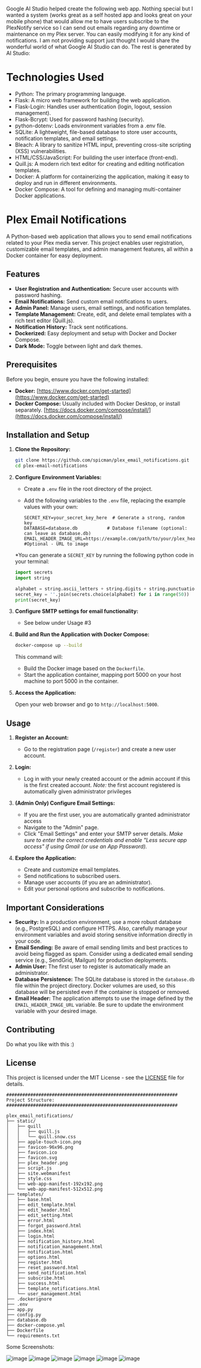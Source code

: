 Google AI Studio helped create the following web app.  Nothing special but I wanted a system (works great as a self hosted app and looks great on your mobile phone) that would allow me to have users subscribe to the PlexNotify service so I can send out emails regarding any downtime or maintenance on my Plex server.  You can easily modifying it for any kind of notifications.  I am not providing support just thought I would share the wonderful world of what Google AI Studio can do.  The rest is generated by AI Studio:


# Technologies Used
* Python: The primary programming language.
* Flask: A micro web framework for building the web application.
* Flask-Login: Handles user authentication (login, logout, session management).
* Flask-Bcrypt: Used for password hashing (security).
* python-dotenv: Loads environment variables from a .env file.
* SQLite: A lightweight, file-based database to store user accounts, notification templates, and email settings.
* Bleach: A library to sanitize HTML input, preventing cross-site scripting (XSS) vulnerabilities.
* HTML/CSS/JavaScript: For building the user interface (front-end).
* Quill.js: A modern rich text editor for creating and editing notification templates.
* Docker: A platform for containerizing the application, making it easy to deploy and run in different environments.
* Docker Compose: A tool for defining and managing multi-container Docker applications.

# Plex Email Notifications

A Python-based web application that allows you to send email notifications related to your Plex media server.  This project enables user registration, customizable email templates, and admin management features, all within a Docker container for easy deployment.

## Features

*   **User Registration and Authentication:** Secure user accounts with password hashing.
*   **Email Notifications:**  Send custom email notifications to users.
*   **Admin Panel:**  Manage users, email settings, and notification templates.
*   **Template Management:** Create, edit, and delete email templates with a rich text editor (Quill.js).
*   **Notification History:** Track sent notifications.
*   **Dockerized:** Easy deployment and setup with Docker and Docker Compose.
*   **Dark Mode:** Toggle between light and dark themes.

## Prerequisites

Before you begin, ensure you have the following installed:

*   **Docker:**  [https://www.docker.com/get-started](https://www.docker.com/get-started)
*   **Docker Compose:** Usually included with Docker Desktop, or install separately.  [https://docs.docker.com/compose/install/](https://docs.docker.com/compose/install/)

## Installation and Setup

1.  **Clone the Repository:**

    ```bash
    git clone https://github.com/spicman/plex_email_notifications.git
    cd plex-email-notifications
    ```

2.  **Configure Environment Variables:**

    *   Create a `.env` file in the root directory of the project.
    *   Add the following variables to the `.env` file, replacing the example values with your own:

        ```
        SECRET_KEY=your_secret_key_here  # Generate a strong, random key
        DATABASE=database.db           # Database filename (optional: can leave as database.db)
        EMAIL_HEADER_IMAGE_URL=https://example.com/path/to/your/plex_header.png  #Optional - URL to image
        ```
    *You can generate a `SECRET_KEY` by running the following python code in your terminal:
    ```python
    import secrets
    import string

    alphabet = string.ascii_letters + string.digits + string.punctuation
    secret_key = ''.join(secrets.choice(alphabet) for i in range(50))
    print(secret_key)
    ```

3.  **Configure SMTP settings for email functionality:**

    *   See below under Usage #3


4.  **Build and Run the Application with Docker Compose:**

    ```bash
    docker-compose up --build
    ```

    This command will:

    *   Build the Docker image based on the `Dockerfile`.
    *   Start the application container, mapping port 5000 on your host machine to port 5000 in the container.

5.  **Access the Application:**

    Open your web browser and go to `http://localhost:5000`.

## Usage

1.  **Register an Account:**
    *   Go to the registration page (`/register`) and create a new user account.

2.  **Login:**
    *   Log in with your newly created account or the admin account if this is the first created account.
        *Note:* the first account registered is automatically given administrator privileges

3.  **(Admin Only) Configure Email Settings:**

    *   If you are the first user, you are automatically granted administrator access
    *   Navigate to the "Admin" page.
    *   Click "Email Settings" and enter your SMTP server details.
        *Make sure to enter the correct credentials and enable "Less secure app access" if using Gmail (or use an App Password).*

4.  **Explore the Application:**

    *   Create and customize email templates.
    *   Send notifications to subscribed users.
    *   Manage user accounts (if you are an administrator).
    *   Edit your personal options and subscribe to notifications.

## Important Considerations

*   **Security:**  In a production environment, use a more robust database (e.g., PostgreSQL) and configure HTTPS.  Also, carefully manage your environment variables and avoid storing sensitive information directly in your code.
*   **Email Sending:**  Be aware of email sending limits and best practices to avoid being flagged as spam. Consider using a dedicated email sending service (e.g., SendGrid, Mailgun) for production deployments.
*   **Admin User:** The first user to register is automatically made an administrator.
*   **Database Persistence:** The SQLite database is stored in the `database.db` file within the project directory. Docker volumes are used, so this database will be persisted even if the container is stopped or removed.
*   **Email Header:** The application attempts to use the image defined by the `EMAIL_HEADER_IMAGE_URL` variable. Be sure to update the environment variable with your desired image.

## Contributing

Do what you like with this :)

## License

This project is licensed under the MIT License - see the [LICENSE](LICENSE) file for details.

```
################################################################
Project Structure:
################################################################

plex_email_notifications/
├── static/
│   ├── quill
│   │   ├── quill.js
│   │   └── quill.snow.css
│   ├── apple-touch-icon.png
│   ├── favicon-96x96.png
│   ├── favicon.ico
│   ├── favicon.svg
│   ├── plex_header.png
│   ├── script.js
│   ├── site.webmanifest
│   ├── style.css
│   ├── web-app-manifest-192x192.png
│   └── web-app-manifest-512x512.png
├── templates/
│   ├── base.html
│   ├── edit_template.html
│   ├── edit_header.html
│   ├── edit_setting.html
│   ├── error.html
│   ├── forgot_password.html
│   ├── index.html
│   ├── login.html
│   ├── notification_history.html
│   ├── notification_management.html
│   ├── notification.html
│   ├── options.html
│   ├── register.html
│   ├── reset_password.html
│   ├── send_notification.html
│   ├── subscribe.html
│   ├── success.html
│   ├── template_notifications.html
│   └── user_management.html
├── .dockerignore
├── .env
├── app.py
├── config.py
├── database.db
├── docker-compose.yml
├── Dockerfile
└── requirements.txt
```

Some Screenshots:

![image](https://github.com/user-attachments/assets/1000b927-0edf-407b-abd2-a3b30391f332)
![image](https://github.com/user-attachments/assets/0efa8cd8-6961-4698-9263-207c57a54176)
![image](https://github.com/user-attachments/assets/ee87d833-8753-482c-a169-35b71b673ff2)
![image](https://github.com/user-attachments/assets/847c5d69-29fd-4194-916b-b9a589789880)
![image](https://github.com/user-attachments/assets/06ec58b7-2e2d-4e49-9875-74979e57e4a1)
![image](https://github.com/user-attachments/assets/cc8951ff-a9cb-45e1-8e2b-3b07a759a56f)





